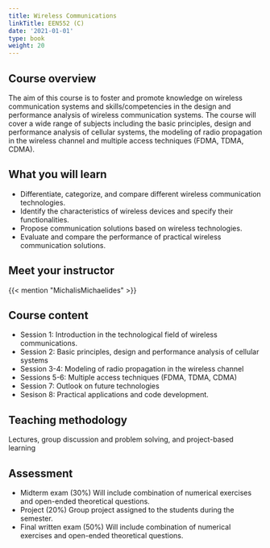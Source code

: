 ```yaml
---
title: Wireless Communications
linkTitle: EEN552 (C)
date: '2021-01-01'
type: book
weight: 20
---
```


<!--more-->

## Course overview

The aim of this course is to foster and promote knowledge on wireless communication systems and skills/competencies in the design and performance 
analysis of wireless communication systems. The course will cover a wide range of subjects including the basic principles, design and performance analysis of cellular systems, the modeling of radio propagation in the wireless channel and multiple access techniques (FDMA, TDMA, CDMA).

## What you will learn

- Differentiate, categorize, and compare different wireless communication technologies.
- Identify the characteristics of wireless devices and specify their functionalities.
- Propose communication solutions based on wireless technologies.
- Evaluate and compare the performance of practical wireless communication solutions.

## Meet your instructor

{{< mention "MichalisMichaelides" >}}

## Course content

- Session 1: Introduction in the technological field of wireless communications. 
- Session 2: Basic principles, design and performance analysis of cellular systems
- Session 3-4: Modeling of radio propagation in the wireless channel 
- Sessions 5-6: Multiple access techniques (FDMA, TDMA, CDMA)
- Session 7: Outlook on future technologies
- Sesison 8: Practical applications and code development.

## Teaching methodology

Lectures, group discussion and problem solving, and project-based learning

## Assessment

- Midterm exam (30%)
Will include combination of numerical exercises and open-ended theoretical questions.
- Project (20%)
Group project assigned to the students during the semester.
- Final written exam (50%)
Will include combination of numerical exercises and open-ended theoretical questions.


